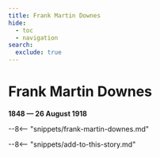 ```yaml
---
title: Frank Martin Downes
hide:
  - toc
  - navigation 
search:
  exclude: true
---
```


# Frank Martin Downes

**1848 — 26 August 1918**

--8<-- "snippets/frank-martin-downes.md"

--8<-- "snippets/add-to-this-story.md"
